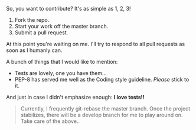 <!-- 
 Py2C - A Python to C++ compiler
 Copyright (C) 2014 Pradyun S. Gedam
 -->

So, you want to contribute? It's as simple as 1, 2, 3!
 1. Fork the repo.
 2. Start your work off the master branch.
 3. Submit a pull request.

At this point you're waiting on me. I'll try to respond to all pull requests as soon as I humanly can.

A bunch of things that I would like to mention:
 - Tests are lovely, one you have them...
 - PEP-8 has served me well as the Coding style guideline.
   *Please* stick to it.

And just in case I didn't emphasize enough: **I love tests!!**

> Currently, I frequently git-rebase the master branch. Once the project
> stabilizes, there will be a develop branch for me to play around on.
> Take care of the above..

